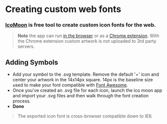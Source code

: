 Creating custom web fonts
=========================

### [IcoMoon](http://icomoon.io/#home) is free tool to create custom icon fonts for the web. 

> **Note** the app can run [in the browser](http://icomoon.io/app/) or as a [Chrome extension](https://chrome.google.com/webstore/detail/icomoon/kppingdhhalimbaehfmhldppemnmlcjd). 
> With the Chrome extension custom artwork is not uploaded to 3rd party servers.


## Adding Symbols
* Add your symbol to the .svg template. Remove the default '+' icon and center your artwork in the 14x14px square. 14px is the baseline size used to make your font compatible with [Font Awesome](http://fortawesome.github.io/Font-Awesome/).
* Once you've created an .svg file for each icon, launch the ico moon app and import your .svg files and then walk through the font creation process.
* **Done**

> The exported icon font is cross-browser compatible down to IE6.
 

